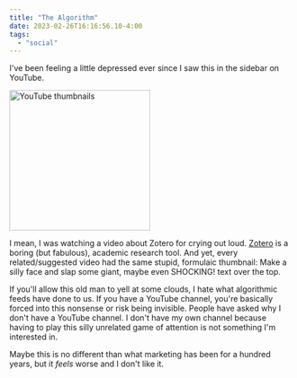 ```yaml
---
title: "The Algorithm"
date: 2023-02-26T16:16:56.10-4:00
tags: 
  - "social"
---
```


I've been feeling a little depressed ever since I saw this in the sidebar on YouTube.

<img alt="YouTube thumbnails" src="/img/2023/20230222-youtube.png" width="250">

I mean, I was watching a video about Zotero for crying out loud. [Zotero](https://www.zotero.org/) is a boring (but fabulous), academic research tool. And yet, every related/suggested video had the same stupid, formulaic thumbnail: Make a silly face and slap some giant, maybe even SHOCKING! text over the top. 

If you'll allow this old man to yell at some clouds, I hate what algorithmic feeds have done to us. If you have a YouTube channel, you're basically forced into this nonsense or risk being invisible. People have asked why I don't have a YouTube channel. I don't have my own channel because having to play this silly unrelated game of attention is not something I'm interested in.

Maybe this is no different than what marketing has been for a hundred years, but it _feels_ worse and I don't like it.
